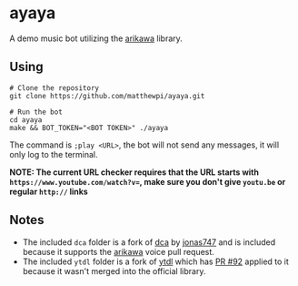 # ayaya
A demo music bot utilizing the [arikawa](https://github.com/diamondburned/arikawa) library.

## Using
```shell script
# Clone the repository
git clone https://github.com/matthewpi/ayaya.git

# Run the bot
cd ayaya
make && BOT_TOKEN="<BOT TOKEN>" ./ayaya
```

The command is `;play <URL>`, the bot will not send any messages, it will only log to the terminal.

**NOTE: The current URL checker requires that the URL starts with
`https://www.youtube.com/watch?v=`, make sure you don't give `youtu.be` or regular `http://`
links**

## Notes
* The included `dca` folder is a fork of [dca](https://github.com/jonas747/dca) by [jonas747](https://github.com/jonas747)
and is included because it supports the [arikawa](https://github.com/diamondburned/arikawa) voice
pull request.
* The included `ytdl` folder is a fork of [ytdl](https://github.com/rylio/ytdl) which has [PR #92](https://github.com/rylio/ytdl/pull/92)
applied to it because it wasn't merged into the official library.
